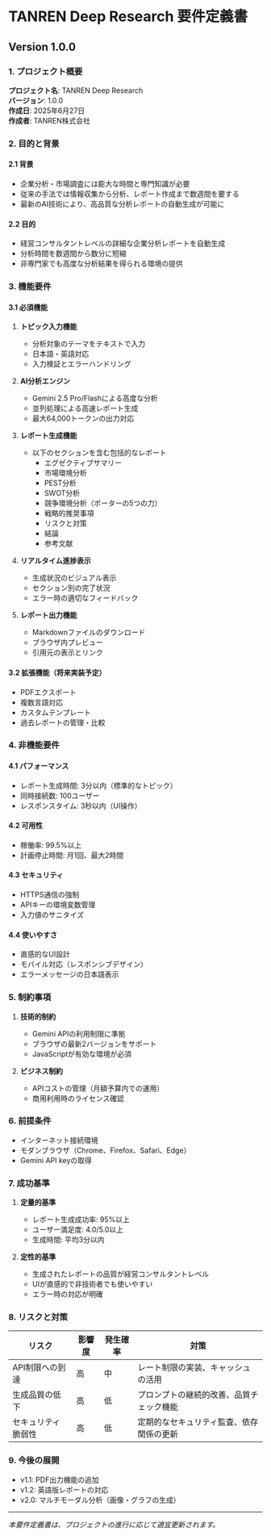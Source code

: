 # TANREN Deep Research 要件定義書
## Version 1.0.0

### 1. プロジェクト概要

**プロジェクト名**: TANREN Deep Research  
**バージョン**: 1.0.0  
**作成日**: 2025年6月27日  
**作成者**: TANREN株式会社

### 2. 目的と背景

#### 2.1 背景
- 企業分析・市場調査には膨大な時間と専門知識が必要
- 従来の手法では情報収集から分析、レポート作成まで数週間を要する
- 最新のAI技術により、高品質な分析レポートの自動生成が可能に

#### 2.2 目的
- 経営コンサルタントレベルの詳細な企業分析レポートを自動生成
- 分析時間を数週間から数分に短縮
- 非専門家でも高度な分析結果を得られる環境の提供

### 3. 機能要件

#### 3.1 必須機能
1. **トピック入力機能**
   - 分析対象のテーマをテキストで入力
   - 日本語・英語対応
   - 入力検証とエラーハンドリング

2. **AI分析エンジン**
   - Gemini 2.5 Pro/Flashによる高度な分析
   - 並列処理による高速レポート生成
   - 最大64,000トークンの出力対応

3. **レポート生成機能**
   - 以下のセクションを含む包括的なレポート
     - エグゼクティブサマリー
     - 市場環境分析
     - PEST分析
     - SWOT分析
     - 競争環境分析（ポーターの5つの力）
     - 戦略的推奨事項
     - リスクと対策
     - 結論
     - 参考文献

4. **リアルタイム進捗表示**
   - 生成状況のビジュアル表示
   - セクション別の完了状況
   - エラー時の適切なフィードバック

5. **レポート出力機能**
   - Markdownファイルのダウンロード
   - ブラウザ内プレビュー
   - 引用元の表示とリンク

#### 3.2 拡張機能（将来実装予定）
- PDFエクスポート
- 複数言語対応
- カスタムテンプレート
- 過去レポートの管理・比較

### 4. 非機能要件

#### 4.1 パフォーマンス
- レポート生成時間: 3分以内（標準的なトピック）
- 同時接続数: 100ユーザー
- レスポンスタイム: 3秒以内（UI操作）

#### 4.2 可用性
- 稼働率: 99.5%以上
- 計画停止時間: 月1回、最大2時間

#### 4.3 セキュリティ
- HTTPS通信の強制
- APIキーの環境変数管理
- 入力値のサニタイズ

#### 4.4 使いやすさ
- 直感的なUI設計
- モバイル対応（レスポンシブデザイン）
- エラーメッセージの日本語表示

### 5. 制約事項

1. **技術的制約**
   - Gemini APIの利用制限に準拠
   - ブラウザの最新2バージョンをサポート
   - JavaScriptが有効な環境が必須

2. **ビジネス制約**
   - APIコストの管理（月額予算内での運用）
   - 商用利用時のライセンス確認

### 6. 前提条件

- インターネット接続環境
- モダンブラウザ（Chrome、Firefox、Safari、Edge）
- Gemini API keyの取得

### 7. 成功基準

1. **定量的基準**
   - レポート生成成功率: 95%以上
   - ユーザー満足度: 4.0/5.0以上
   - 生成時間: 平均3分以内

2. **定性的基準**
   - 生成されたレポートの品質が経営コンサルタントレベル
   - UIが直感的で非技術者でも使いやすい
   - エラー時の対応が明確

### 8. リスクと対策

| リスク | 影響度 | 発生確率 | 対策 |
|--------|--------|----------|------|
| API制限への到達 | 高 | 中 | レート制限の実装、キャッシュの活用 |
| 生成品質の低下 | 高 | 低 | プロンプトの継続的改善、品質チェック機能 |
| セキュリティ脆弱性 | 高 | 低 | 定期的なセキュリティ監査、依存関係の更新 |

### 9. 今後の展開

- v1.1: PDF出力機能の追加
- v1.2: 英語版レポートの対応
- v2.0: マルチモーダル分析（画像・グラフの生成）

---
*本要件定義書は、プロジェクトの進行に応じて適宜更新されます。*